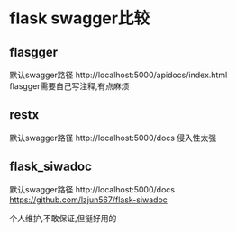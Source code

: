 # flask swagger比较

## flasgger

默认swagger路径
 http://localhost:5000/apidocs/index.html  
flasgger需要自己写注释,有点麻烦

## restx
默认swagger路径
http://localhost:5000/docs
侵入性太强

## flask_siwadoc
默认swagger路径
http://localhost:5000/docs
https://github.com/lzjun567/flask-siwadoc

个人维护,不敢保证,但挺好用的